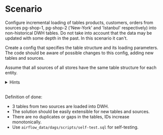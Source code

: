 # Scenario

Configure incremental loading of tables products, customers, orders from sources pg-shop-1, pg-shop-2 ('New-York' and 'Istanbul' respectively) into non-historical DWH tables. Do not take into account that the data may be updated with some depth in the past. In this scenario it can't.

Create a config that specifies the table structure and its loading parameters. The code should be aware of possible changes to this config, adding new tables and sources.

Assume that all sources of all stores have the same table structure for each entity.

<details>
<summary>Hints</summary>
<br>

* First, you can load into staging layer the next batch of data that was created later than the last load max_dttm on the target. Then you can prepare datasets and insert rows with created_at > maximum loading time of the inserted rows.
* Provide idempotency whenever possible. Clear staging tables before inserting. At the same time, make sure that another DAG is not working with them right now.
* Filter the data, reducing as much as possible the number of rows in the dataset for the next download.
* Add technical fields to track the source, time of creation and/or updates of the data.
* Please note that the key for tables in the DWH will expand - it will become {table}_id and src_id.
</details>
<br>

Definition of done:
* 3 tables from two sources are loaded into DWH.
* The solution should be easily extensible for new tables and sources.
* There are no duplicates or gaps in the tables, IDs increase monotonically.
* Use `airflow_data/dags/scripts/self-test.sql` for self-testing.
